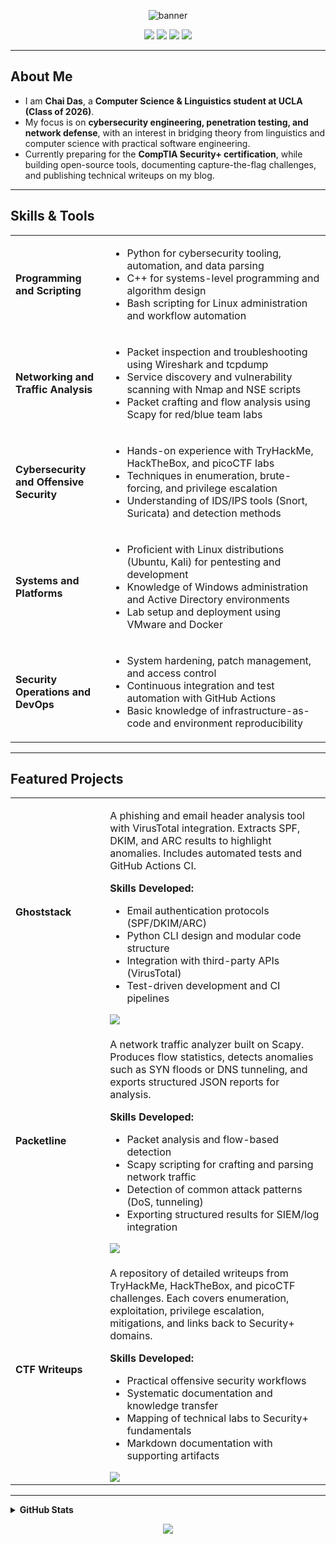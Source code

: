 <!-- HERO -->
<p align="center">
  <img src="https://capsule-render.vercel.app/api?type=rect&color=0:2563EB,100:9333EA&height=140&text=Chai%20Das%20%7C%20NullBarry&fontColor=ffffff&fontSize=42&fontAlign=50&fontAlignY=70&desc=Computer%20Science%20%26%20Linguistics%20@%20UCLA%20%7C%20Cybersecurity%20%7C%20Software%20Engineering&descAlign=50&descAlignY=95" alt="banner"/>
</p>

<!-- QUICK LINKS -->
<p align="center">
  <a href="https://github.com/NullBarry?tab=repositories"><img src="https://img.shields.io/badge/Projects-1f2937?style=for-the-badge&logo=github&logoColor=white&labelColor=111827"></a>
  <a href="https://your-blog-url-here"><img src="https://img.shields.io/badge/Blog-2563EB?style=for-the-badge&logo=hashnode&logoColor=white"></a>
  <a href="mailto:your-email@example.com"><img src="https://img.shields.io/badge/Email-10B981?style=for-the-badge&logo=gmail&logoColor=white"></a>
  <a href="https://www.linkedin.com/in/your-linkedin/"><img src="https://img.shields.io/badge/LinkedIn-0A66C2?style=for-the-badge&logo=linkedin&logoColor=white"></a>
</p>

---

## About Me
- I am **Chai Das**, a **Computer Science & Linguistics student at UCLA (Class of 2026)**.  
- My focus is on **cybersecurity engineering, penetration testing, and network defense**, with an interest in bridging theory from linguistics and computer science with practical software engineering.  
- Currently preparing for the **CompTIA Security+ certification**, while building open-source tools, documenting capture-the-flag challenges, and publishing technical writeups on my blog.  

---

## Skills & Tools

<table>
<tr>
<td width="30%"><b>Programming and Scripting</b></td>
<td>
<ul>
<li>Python for cybersecurity tooling, automation, and data parsing</li>
<li>C++ for systems-level programming and algorithm design</li>
<li>Bash scripting for Linux administration and workflow automation</li>
</ul>
</td>
</tr>

<tr>
<td><b>Networking and Traffic Analysis</b></td>
<td>
<ul>
<li>Packet inspection and troubleshooting using Wireshark and tcpdump</li>
<li>Service discovery and vulnerability scanning with Nmap and NSE scripts</li>
<li>Packet crafting and flow analysis using Scapy for red/blue team labs</li>
</ul>
</td>
</tr>

<tr>
<td><b>Cybersecurity and Offensive Security</b></td>
<td>
<ul>
<li>Hands-on experience with TryHackMe, HackTheBox, and picoCTF labs</li>
<li>Techniques in enumeration, brute-forcing, and privilege escalation</li>
<li>Understanding of IDS/IPS tools (Snort, Suricata) and detection methods</li>
</ul>
</td>
</tr>

<tr>
<td><b>Systems and Platforms</b></td>
<td>
<ul>
<li>Proficient with Linux distributions (Ubuntu, Kali) for pentesting and development</li>
<li>Knowledge of Windows administration and Active Directory environments</li>
<li>Lab setup and deployment using VMware and Docker</li>
</ul>
</td>
</tr>

<tr>
<td><b>Security Operations and DevOps</b></td>
<td>
<ul>
<li>System hardening, patch management, and access control</li>
<li>Continuous integration and test automation with GitHub Actions</li>
<li>Basic knowledge of infrastructure-as-code and environment reproducibility</li>
</ul>
</td>
</tr>
</table>

---

## Featured Projects

<table>
<tr>
<td width="30%"><b>Ghoststack</b></td>
<td>
<p>A phishing and email header analysis tool with VirusTotal integration. Extracts SPF, DKIM, and ARC results to highlight anomalies. Includes automated tests and GitHub Actions CI.</p>
<b>Skills Developed:</b>
<ul>
<li>Email authentication protocols (SPF/DKIM/ARC)</li>
<li>Python CLI design and modular code structure</li>
<li>Integration with third-party APIs (VirusTotal)</li>
<li>Test-driven development and CI pipelines</li>
</ul>
<a href="https://github.com/NullBarry/ghoststack"><img src="https://img.shields.io/badge/View%20Repo-111827?style=flat&logo=github&logoColor=white"></a>
</td>
</tr>

<tr>
<td><b>Packetline</b></td>
<td>
<p>A network traffic analyzer built on Scapy. Produces flow statistics, detects anomalies such as SYN floods or DNS tunneling, and exports structured JSON reports for analysis.</p>
<b>Skills Developed:</b>
<ul>
<li>Packet analysis and flow-based detection</li>
<li>Scapy scripting for crafting and parsing network traffic</li>
<li>Detection of common attack patterns (DoS, tunneling)</li>
<li>Exporting structured results for SIEM/log integration</li>
</ul>
<a href="https://github.com/NullBarry/packetline"><img src="https://img.shields.io/badge/View%20Repo-111827?style=flat&logo=github&logoColor=white"></a>
</td>
</tr>

<tr>
<td><b>CTF Writeups</b></td>
<td>
<p>A repository of detailed writeups from TryHackMe, HackTheBox, and picoCTF challenges. Each covers enumeration, exploitation, privilege escalation, mitigations, and links back to Security+ domains.</p>
<b>Skills Developed:</b>
<ul>
<li>Practical offensive security workflows</li>
<li>Systematic documentation and knowledge transfer</li>
<li>Mapping of technical labs to Security+ fundamentals</li>
<li>Markdown documentation with supporting artifacts</li>
</ul>
<a href="https://github.com/NullBarry/ctf-writeups"><img src="https://img.shields.io/badge/View%20Repo-111827?style=flat&logo=github&logoColor=white"></a>
</td>
</tr>
</table>

---

<details>
  <summary><b>GitHub Stats</b></summary>
  <br/>
  <p align="center">
    <img height="150" src="https://github-readme-stats.vercel.app/api?username=NullBarry&show_icons=true&hide_title=true&hide_border=true" />
    <img height="150" src="https://github-readme-stats.vercel.app/api/top-langs/?username=NullBarry&layout=compact&hide_border=true" />
  </p>
</details>

<!-- FOOTER -->
<p align="center">
  <img src="https://capsule-render.vercel.app/api?type=waving&height=120&color=0:10B981,100:2563EB&section=footer" />
</p>
